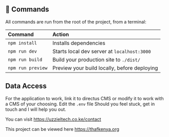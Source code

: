 ## 🧞 Commands

All commands are run from the root of the project, from a terminal:

| Command           | Action                                       |
|:----------------  |:-------------------------------------------- |
| `npm install`     | Installs dependencies                        |
| `npm run dev`     | Starts local dev server at `localhost:3000`  |
| `npm run build`   | Build your production site to `./dist/`      |
| `npm run preview` | Preview your build locally, before deploying |

##		Data Access

For the application to work, link it to directus CMS or modify it to work with a CMS of your choosing.
Edit the `.env` file
Should you feel stuck, get in touch and I will help you out.

You can visit https://uzzieltech.co.ke/contact

This project can be viewed here
https://thafkenya.org
